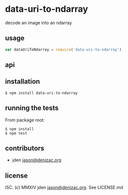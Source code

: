 # data-uri-to-ndarray
decode an image into an ndarray

## usage
```js
var dataUriToNdarray = require('data-uri-to-ndarray')
```


## api


## installation

    $ npm install data-uri-to-ndarray


## running the tests

From package root:

    $ npm install
    $ npm test


## contributors

- jden <jason@denizac.org>


## license

ISC. (c) MMXIV jden <jason@denizac.org>. See LICENSE.md
